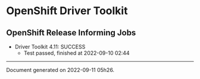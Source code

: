 
OpenShift Driver Toolkit
========================

OpenShift Release Informing Jobs
--------------------------------



* Driver Toolkit 4.11: SUCCESS
  - Test passed, finished at 2022-09-10 02:44






---
Document generated on 2022-09-11 05h26.
